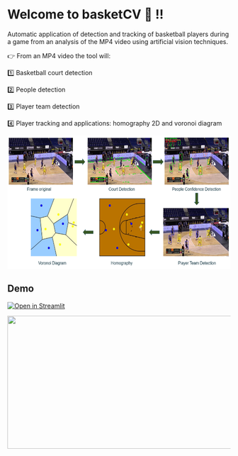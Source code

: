 # Welcome to basketCV :wave: !!

Automatic application of detection and tracking of basketball players during a game from an analysis of the MP4 video using artificial vision techniques.

:point_right: From an MP4 video the tool will:

:one: Basketball court detection

:two: People detection

:three: Player team detection

:four: Player tracking and applications: homography 2D and voronoi diagram

<img src="img/process.PNG" width="700" height="300">

## Demo
[![Open in Streamlit](https://static.streamlit.io/badges/streamlit_badge_black_white.svg)](https://share.streamlit.io/jfernandezr1996/basketcv-opencv/main/app.py)

<img src="img/demo_2.gif" width="700" height="300">
